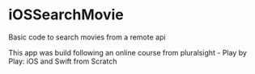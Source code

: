 # iOSSearchMovie
Basic code to search movies from a remote api

This app was build following an online course from pluralsight - Play by Play: iOS and Swift from Scratch 

